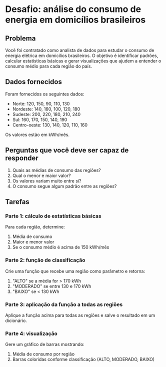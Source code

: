 # Desafio: análise do consumo de energia em domicílios brasileiros

## Problema

Você foi contratado como analista de dados para estudar o consumo de energia
elétrica em domicílios brasileiros. O objetivo é identificar padrões, calcular
estatísticas básicas e gerar visualizações que ajudem a entender o consumo médio
para cada região do país.

## Dados fornecidos

Foram fornecidos os seguintes dados:

- Norte: 120, 150, 90, 110, 130
- Nordeste: 140, 160, 100, 120, 180
- Sudeste: 200, 220, 180, 210, 240
- Sul: 160, 170, 150, 140, 190
- Centro-oeste: 130, 140, 120, 110, 160

Os valores estão em kWh/mês.

## Perguntas que você deve ser capaz de responder

1. Quais as médias de consumo das regiões?
2. Qual o menor e maior valor?
3. Os valores variam muito entre si?
4. O consumo segue algum padrão entre as regiões?

## Tarefas

### Parte 1: cálculo de estatísticas básicas

Para cada região, determine:

1. Média de consumo
2. Maior e menor valor
3. Se o consumo médio é acima de 150 kWh/mês

### Parte 2: função de classificação

Crie uma função que recebe uma região como parâmetro e retorna:

1. "ALTO" se a média for > 170 kWh
2. "MODERADO" se entre 130 e 170 kWh
3. "BAIXO" se < 130 kWh

### Parte 3: aplicação da função a todas as regiões

Aplique a função acima para todas as regiões e salve o resultado em um
dicionário.

### Parte 4: visualização

Gere um gráfico de barras mostrando:

1. Média de consumo por região
2. Barras coloridas conforme classificação (ALTO, MODERADO, BAIXO)
